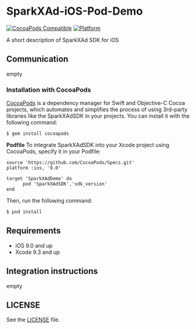 # SparkXAd-iOS-Pod-Demo
[![CocoaPods Compatible](http://img.shields.io/badge/pod-v1.9.3-blue.svg)](https://github.com/YingYou/SparkXAd-iOS-Pod-Demo)
[![Platform](https://img.shields.io/badge/platform-iOS%209%2B-brightgreen.svg?style=flat)](https://github.com/YingYou/SparkXAd-iOS-Pod-Demo)

A short description of SparkXAd SDK for iOS


## Communication
empty

### Installation with CocoaPods

[CocoaPods](https://cocoapods.org/) is a dependency manager for Swift and Objective-C Cocoa projects, which automates and simplifies the process of using 3rd-party libraries like the SparkXAdSDK in your projects. You can install it with the following command:

```
$ gem install cocoapods
```

**Podfile**
To integrate SparkXAdSDK into your Xcode project using CocoaPods, specify it in your Podfile:

```
source 'https://github.com/CocoaPods/Specs.git'
platform :ios, '9.0'

target 'SparkXAdDemo' do
      pod 'SparkXAdSDK','sdk_version'
end
```


Then, run the following command:

```bash
$ pod install
```

## Requirements

- iOS 9.0 and up
- Xcode 9.3 and up

## Integration instructions
empty


## LICENSE

See the [LICENSE](LICENSE) file.
